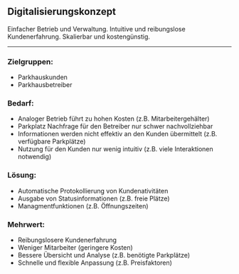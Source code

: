 
## Digitalisierungskonzept

Einfacher Betrieb und Verwaltung. Intuitive und reibungslose Kundenerfahrung. Skalierbar und kostengünstig.

---

### Zielgruppen:

- Parkhauskunden
- Parkhausbetreiber

### Bedarf:

- Analoger Betrieb führt zu hohen Kosten (z.B. Mitarbeitergehälter)
- Parkplatz Nachfrage für den Betreiber nur schwer nachvollziehbar
- Informationen werden nicht effektiv an den Kunden übermittelt (z.B. verfügbare Parkplätze)
- Nutzung für den Kunden nur wenig intuitiv (z.B. viele Interaktionen notwendig)

### Lösung:

- Automatische Protokollierung von Kundenativitäten
- Ausgabe von Statusinformationen (z.B. freie Plätze)
- Managmentfunktionen (z.B. Öffnungszeiten)

### Mehrwert:

- Reibungslosere Kundenerfahrung
- Weniger Mitarbeiter (geringere Kosten)
- Bessere Übersicht und Analyse (z.B. benötigte Parkplätze)
- Schnelle und flexible Anpassung (z.B. Preisfaktoren)
